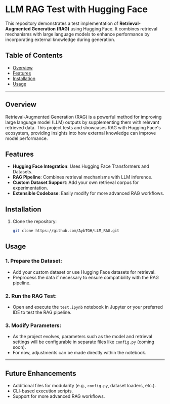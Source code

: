 # LLM RAG Test with Hugging Face

This repository demonstrates a test implementation of **Retrieval-Augmented Generation (RAG)** using Hugging Face. It combines retrieval mechanisms with large language models to enhance performance by incorporating external knowledge during generation.

## Table of Contents

- [Overview](#overview)
- [Features](#features)
- [Installation](#installation)
- [Usage](#usage)

---

## Overview

Retrieval-Augmented Generation (RAG) is a powerful method for improving large language model (LLM) outputs by supplementing them with relevant retrieved data. This project tests and showcases RAG with Hugging Face's ecosystem, providing insights into how external knowledge can improve model performance.

## Features

- **Hugging Face Integration**: Uses Hugging Face Transformers and Datasets.
- **RAG Pipeline**: Combines retrieval mechanisms with LLM inference.
- **Custom Dataset Support**: Add your own retrieval corpus for experimentation.
- **Extensible Codebase**: Easily modify for more advanced RAG workflows.

## Installation

1. Clone the repository:
   ```bash
   git clone https://github.com/AybTGH/LLM_RAG.git
   ```
## Usage

### 1. Prepare the Dataset:
- Add your custom dataset or use Hugging Face datasets for retrieval.
- Preprocess the data if necessary to ensure compatibility with the RAG pipeline.

### 2. Run the RAG Test:
- Open and execute the `test.ipynb` notebook in Jupyter or your preferred IDE to test the RAG pipeline.

### 3. Modify Parameters:
- As the project evolves, parameters such as the model and retrieval settings will be configurable in separate files like `config.py` (coming soon).
- For now, adjustments can be made directly within the notebook.

---

## Future Enhancements

- Additional files for modularity (e.g., `config.py`, dataset loaders, etc.).
- CLI-based execution scripts.
- Support for more advanced RAG workflows.


